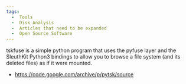 ```yaml
---
tags:
  -  Tools
  -  Disk Analysis
  -  Articles that need to be expanded
  -  Open Source Software
---
```

tskfuse is a simple python program that uses the pyfuse layer and the
SleuthKit Python3 bindings to allow you to browse a file system (and its
deleted files) as if it were mounted.

- <https://code.google.com/archive/p/pytsk/source>